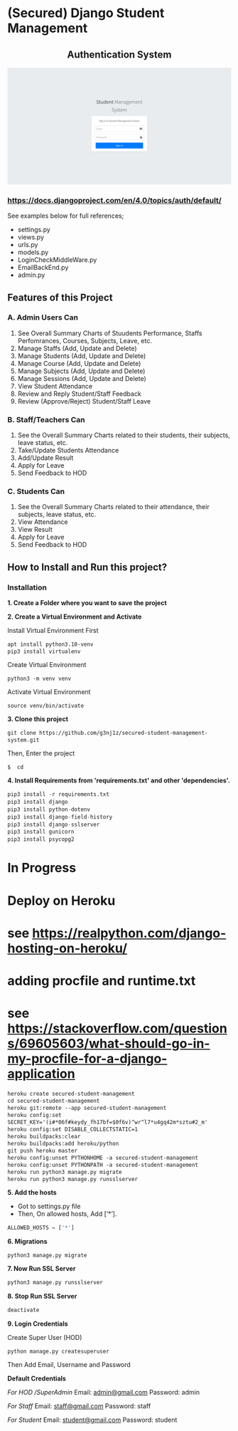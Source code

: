 # (Secured) Django Student Management

<center> <h2>Authentication System</h2> </center>

![Authentication System](./media/AuthenticationSystem.PNG)

### https://docs.djangoproject.com/en/4.0/topics/auth/default/

See examples below for full references;
- settings.py
- views.py
- urls.py
- models.py
- LoginCheckMiddleWare.py
- EmailBackEnd.py
- admin.py


## Features of this Project

### A. Admin Users Can
1. See Overall Summary Charts of Stuudents Performance, Staffs Perfomrances, Courses, Subjects, Leave, etc.
2. Manage Staffs (Add, Update and Delete)
3. Manage Students (Add, Update and Delete)
4. Manage Course (Add, Update and Delete)
5. Manage Subjects (Add, Update and Delete)
6. Manage Sessions (Add, Update and Delete)
7. View Student Attendance
8. Review and Reply Student/Staff Feedback
9. Review (Approve/Reject) Student/Staff Leave

### B. Staff/Teachers Can
1. See the Overall Summary Charts related to their students, their subjects, leave status, etc.
2. Take/Update Students Attendance
3. Add/Update Result
4. Apply for Leave
5. Send Feedback to HOD

### C. Students Can
1. See the Overall Summary Charts related to their attendance, their subjects, leave status, etc.
2. View Attendance
3. View Result
4. Apply for Leave
5. Send Feedback to HOD

## How to Install and Run this project?

### Installation
**1. Create a Folder where you want to save the project**

**2. Create a Virtual Environment and Activate**

Install Virtual Environment First
```
apt install python3.10-venv
pip3 install virtualenv
```

Create Virtual Environment
```
python3 -m venv venv
```

Activate Virtual Environment
```
source venv/bin/activate
```

**3. Clone this project**
```
git clone https://github.com/g3nj1z/secured-student-management-system.git
```

Then, Enter the project
```
$  cd 
```

**4. Install Requirements from 'requirements.txt' and other 'dependencies'.**
```python
pip3 install -r requirements.txt
pip3 install django
pip3 install python-dotenv
pip3 install django-field-history
pip3 install django-sslserver
pip3 install gunicorn
pip3 install psycopg2
```

# In Progress
# Deploy on Heroku
# see https://realpython.com/django-hosting-on-heroku/
# adding procfile and runtime.txt
# see https://stackoverflow.com/questions/69605603/what-should-go-in-my-procfile-for-a-django-application
```
heroku create secured-student-management
cd secured-student-management
heroku git:remote --app secured-student-management
heroku config:set SECRET_KEY='(i#*06f#keydy_fh17bf=$0f6v)^wr^l7*u4gq42m*sztu#2_m'
heroku config:set DISABLE_COLLECTSTATIC=1
heroku buildpacks:clear
heroku buildpacks:add heroku/python
git push heroku master
heroku config:unset PYTHONHOME -a secured-student-management
heroku config:unset PYTHONPATH -a secured-student-management
heroku run python3 manage.py migrate
heroku run python3 manage.py runsslserver
```

**5. Add the hosts**

- Got to settings.py file 
- Then, On allowed hosts, Add [‘*’]. 
```python
ALLOWED_HOSTS = ['*']
```

**6. Migrations**
```
python3 manage.py migrate
```

**7. Now Run SSL Server**

```python
python3 manage.py runsslserver
```

**8. Stop Run SSL Server**

```python
deactivate
```

**9. Login Credentials**

Create Super User (HOD)
```
python manage.py createsuperuser
```
Then Add Email, Username and Password

**Default Credentials**

*For HOD /SuperAdmin*
Email: admin@gmail.com
Password: admin

*For Staff*
Email: staff@gmail.com
Password: staff

*For Student*
Email: student@gmail.com
Password: student
